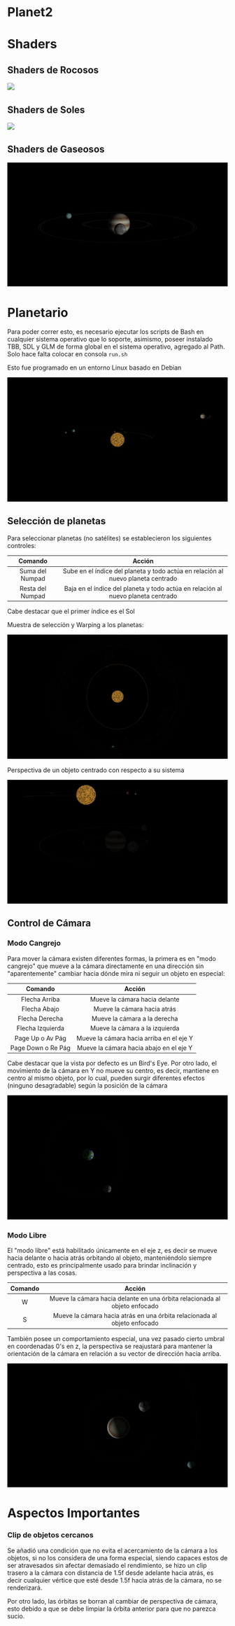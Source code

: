 # Planet2
# Shaders
## Shaders de Rocosos
![](https://github.com/hsilv/Planet2/blob/main/Earth%20(2).gif)

## Shaders de Soles
![](https://github.com/hsilv/Planet2/blob/main/Sun.gif)

## Shaders de Gaseosos
![](https://github.com/hsilv/Planet2/blob/main/Jupiter.gif)

# Planetario

Para poder correr esto, es necesario ejecutar los scripts de Bash en cualquier sistema operativo que lo soporte, asimismo, poseer instalado TBB, SDL y GLM de forma global en el sistema operativo, agregado al Path.
Solo hace falta colocar en consola `run.sh`

Esto fue programado en un entorno Linux basado en Debian

![](https://github.com/hsilv/Planet2/blob/main/Planetarium.gif)

## Selección de planetas

Para seleccionar planetas (no satélites) se establecieron los siguientes controles:

| Comando | Acción |
| :-----: | :----: |
| Suma del Numpad | Sube en el índice del planeta y todo actúa en relación al nuevo planeta centrado |
| Resta del Numpad | Baja en el índice del planeta y todo actúa en relación al nuevo planeta centrado |

Cabe destacar que el primer índice es el Sol

Muestra de selección y Warping a los planetas:

![](https://github.com/hsilv/Planet2/blob/main/Select.gif)

Perspectiva de un objeto centrado con respecto a su sistema

![](https://github.com/hsilv/Planet2/blob/main/Perspective.gif)

## Control de Cámara

### Modo Cangrejo

Para mover la cámara existen diferentes formas, la primera es en "modo cangrejo" que mueve a la cámara directamente en una dirección sin "aparentemente" cambiar hacia dónde mira ni seguir un objeto en especial:

| Comando | Acción |
| :-----: | :----: |
| Flecha Arriba | Mueve la cámara hacia delante |
| Flecha Abajo | Mueve la cámara hacia atrás |
| Flecha Derecha | Mueve la cámara a la derecha |
| Flecha Izquierda | Mueve la cámara a la izquierda |
| Page Up o Av Pág | Mueve la cámara hacia arriba en el eje Y |
| Page Down o Re Pág | Mueve la cámara hacia abajo en el eje Y |

Cabe destacar que la vista por defecto es un Bird's Eye. Por otro lado, el movimiento de la cámara en Y no mueve su centro, es decir, mantiene en centro al mismo objeto, por lo cual, pueden surgir diferentes efectos (ninguno desagradable) según la posición de la cámara

![](https://github.com/hsilv/Planet2/blob/main/Crab.gif)

### Modo Libre

El "modo libre" está habilitado únicamente en el eje z, es decir se mueve hacia delante o hacia atrás orbitando al objeto, manteniéndolo siempre centrado, esto es principalmente usado para brindar inclinación y perspectiva a las cosas.

| Comando | Acción |
| :-----: | :----: |
| W | Mueve la cámara hacia delante en una órbita relacionada al objeto enfocado |
| S | Mueve la cámara hacia atrás en una órbita relacionada al objeto enfocado |

También posee un comportamiento especial, una vez pasado cierto umbral en coordenadas 0's en z, la perspectiva se reajustará para mantener la orientación de la cámara en relación a su vector de dirección hacia arriba.

![](https://github.com/hsilv/Planet2/blob/main/Free.gif)

# Aspectos Importantes

### Clip de objetos cercanos

Se añadió una condición que no evita el acercamiento de la cámara a los objetos, si no los considera de una forma especial, siendo capaces estos de ser atravesados sin afectar demasiado el rendimiento, se hizo un clip trasero a la cámara con distancia de 1.5f desde adelante hacia atrás, es decir cualquier vértice que esté desde 1.5f hacia atrás de la cámara, no se renderizará.

Por otro lado, las órbitas se borran al cambiar de perspectiva de cámara, esto debido a que se debe limpiar la órbita anterior para que no parezca sucio.
